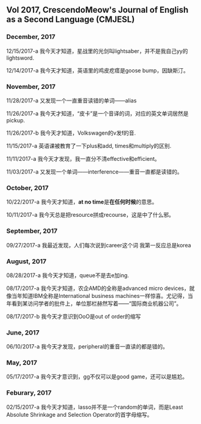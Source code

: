 ## Vol 2017, CrescendoMeow's Journal of English as a Second Language (CMJESL)

### December, 2017

12/15/2017-a 我今天才知道，星战里的光剑叫lightsaber，并不是我自己yy的lightsword.

12/14/2017-a 我今天才知道，英语里的鸡皮疙瘩是goose bump，因缺斯汀。

### November, 2017

11/28/2017-a 又发现一个一直重音读错的单词——alias

11/26/2017-a 我今天才知道，“皮卡”是一个音译的词，对应的英文单词居然是pickup.

11/26/2017-b 我今天才知道，Volkswagen的v发f的音.

11/15/2017-a 英语课被教育了一下plus和add, times和multiply的区别.

11/11/2017-a 我今天才发现，我一直分不清effective和efficient。

11/03/2017-a 又发现一个单词——interference——重音一直都是读错的。

### October, 2017

10/22/2017-a 我今天才知道，**at no time**是**在任何时候**的意思。

10/11/2017-a 我今天总是把resource拼成recourse，这是中了什么邪。

### September, 2017

09/27/2017-a 我最近发现，人们每次说到career这个词 我第一反应总是korea

### August, 2017

08/28/2017-a 我今天才知道，queue不是去e加ing.

08/17/2017-a 我今天才知道，农企AMD的全称是advanced micro devices，就像当年知道IBM全称是International business machines一样惊喜。尤记得，当年看到某访问学者的批件上，单位那栏赫然写着——“国际商业机器公司”。

08/17/2017-b 我今天才意识到OoO是out of order的缩写

### June, 2017

06/10/2017-a 我今天才发现，peripheral的重音一直读的都是错的。

### May, 2017

05/17/2017-a 我今天才意识到，gg不仅可以是good game，还可以是尴尬。

### Feburary, 2017

02/15/2017-a 我今天才知道，lasso并不是一个random的单词，而是Least Absolute Shrinkage and Selection Operator的首字母缩写。
